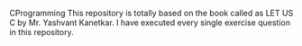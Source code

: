 CProgramming 
This repository is totally based on the book called as LET US C by Mr. Yashvant Kanetkar.
I have executed every single exercise question in this repository.
